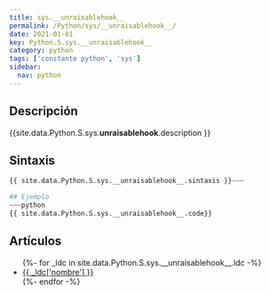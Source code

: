 ```yaml
---
title: sys.__unraisablehook__
permalink: /Python/sys/__unraisablehook__/
date: 2021-01-01
key: Python.S.sys.__unraisablehook__
category: python
tags: ['constante python', 'sys']
sidebar: 
  nav: python
---
```


## Descripción
{{site.data.Python.S.sys.__unraisablehook__.description }}

## Sintaxis
~~~python
{{ site.data.Python.S.sys.__unraisablehook__.sintaxis }}~~~

## Ejemplo
~~~python
{{ site.data.Python.S.sys.__unraisablehook__.code}}
~~~

## Artículos
<ul>
{%- for _ldc in site.data.Python.S.sys.__unraisablehook__.ldc -%}
   <li>
       <a href="{{_ldc['url'] }}">{{ _ldc['nombre'] }}</a>
   </li>
{%- endfor -%}
</ul>
